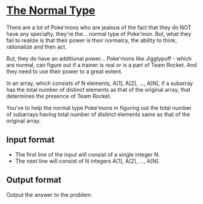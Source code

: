 # [The Normal Type][link]

There are a lot of Poke'mons who are jealous of the fact that they do NOT have any specialty, they're the... normal type of Poke'mon. But, what they fail to realize is that their power is their normalcy, the ability to think, rationalize and then act.

But, they do have an additional power... Poke'mons like Jigglypuff - which are normal, can figure out if a trainer is real or is a part of Team Rocket. And they need to use their power to a great extent.

In an array, which consists of N elements, A[1], A[2], ..., A[N], if a subarray has the total number of distinct elements as that of the original array, that determines the presence of Team Rocket.

You've to help the normal type Poke'mons in figuring out the total number of subarrays having total number of distinct elements same as that of the original array.

## Input format

- The first line of the input will consist of a single integer N.
- The next line will consist of N integers A[1], A[2], ..., A[N].

## Output format

Output the answer to the problem.

[link]: https://www.hackerearth.com/practice/algorithms/searching/linear-search/practice-problems/algorithm/the-normal-type/
